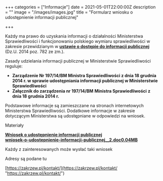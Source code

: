 +++
categories = ["Informacje"]
date = 2021-05-01T22:00:00Z
description = ""
image = "/images/images.jpg"
title = "Formularz wniosku o udostępnienie informacji publicznej"

+++

Każdy ma prawo do uzyskania informacji o działalności Ministerstwa Sprawiedliwości i funkcjonowaniu polskiego wymiaru sprawiedliwości w zakresie przewidzianym w [**ustawie o dostępie do informacji publicznej**](http://isap.sejm.gov.pl/DetailsServlet?id=WDU20140000782) (Dz.U. 2014 poz. 782 ze zm.).

Zasady udzielania informacji publicznej w Ministerstwie Sprawiedliwości reguluje:

* **Zarządzenie Nr 197/14/BM Ministra Sprawiedliwości z dnia 18 grudnia 2014 r. w sprawie udostępniania informacji publicznej w Ministerstwie Sprawiedliwości**
* **Załącznik do zarządzenia nr 197/14/BM** **Ministra Sprawiedliwości** **z dnia 18 grudnia 2014 r.**

Podstawowe informacje są zamieszczane na stronach internetowych Ministerstwa Sprawiedliwości. Dodatkowe informacje w zakresie dotyczącym Ministerstwa są udostępniane w odpowiedzi na wniosek.

Materiały

[**Wniosek o udostępnienie informacji publicznej  
wniosek-o-udostepnienie-informacji-publicznej​_​_2.doc0.04MB**](https://www.gov.pl/attachment/15fa5e4e-23f8-4db1-a83d-3e389e76f8f3)

Każdy z zainteresowanych może wysłać taki wniosek

Adresy są podane tu

[https://zakrzew.pl/kontakt/](https://zakrzew.pl/kontakt/ "https://zakrzew.pl/kontakt/")